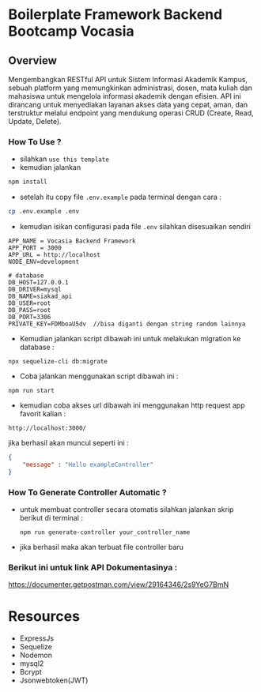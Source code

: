 # Boilerplate Framework Backend Bootcamp Vocasia

## Overview
Mengembangkan RESTful API untuk Sistem Informasi Akademik Kampus, sebuah platform yang memungkinkan administrasi, dosen, mata kuliah dan mahasiswa untuk mengelola informasi akademik dengan efisien. API ini dirancang untuk menyediakan layanan akses data yang cepat, aman, dan terstruktur melalui endpoint yang mendukung operasi CRUD (Create, Read, Update, Delete).

### How To Use ?
* silahkan `use this template`
* kemudian jalankan 

```bash
npm install
```
* setelah itu copy file `.env.example` pada terminal dengan cara :

```bash
cp .env.example .env
```
* kemudian isikan configurasi pada file `.env` silahkan disesuaikan sendiri
```
APP_NAME = Vocasia Backend Framework
APP_PORT = 3000
APP_URL = http://localhost
NODE_ENV=development

# database
DB_HOST=127.0.0.1
DB_DRIVER=mysql
DB_NAME=siakad_api
DB_USER=root
DB_PASS=root
DB_PORT=3306
PRIVATE_KEY=FDMboaU5dv  //bisa diganti dengan string random lainnya

```
* Kemudian jalankan script dibawah ini untuk melakukan migration ke database : 
```
npx sequelize-cli db:migrate
```
* Coba jalankan menggunakan script dibawah ini : 
```
npm run start
```
* kemudian coba akses url dibawah ini menggunakan http request app favorit kalian :
```
http://localhost:3000/
```
jika berhasil akan muncul seperti ini : 
```json
{
    "message" : "Hello exampleController"
}
```

### How To Generate Controller Automatic ?
* untuk membuat controller secara otomatis silahkan jalankan skrip berikut di terminal :
  ```
  npm run generate-controller your_controller_name
  ```
* jika berhasil maka akan terbuat file controller baru
  
### Berikut ini untuk link API Dokumentasinya :
https://documenter.getpostman.com/view/29164346/2s9YeG7BmN

# Resources 
* ExpressJs
* Sequelize
* Nodemon
* mysql2
* Bcrypt
* Jsonwebtoken(JWT)
